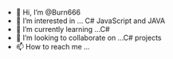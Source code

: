 - 👋 Hi, I’m @Burn666
- 👀 I’m interested in ... C# JavaScript and JAVA
- 🌱 I’m currently learning ...C#
- 💞️ I’m looking to collaborate on ...C# projects
- 📫 How to reach me ...

<!---
Burn666/Burn666 is a ✨ special ✨ repository because its `README.md` (this file) appears on your GitHub profile.
You can click the Preview link to take a look at your changes.
--->
